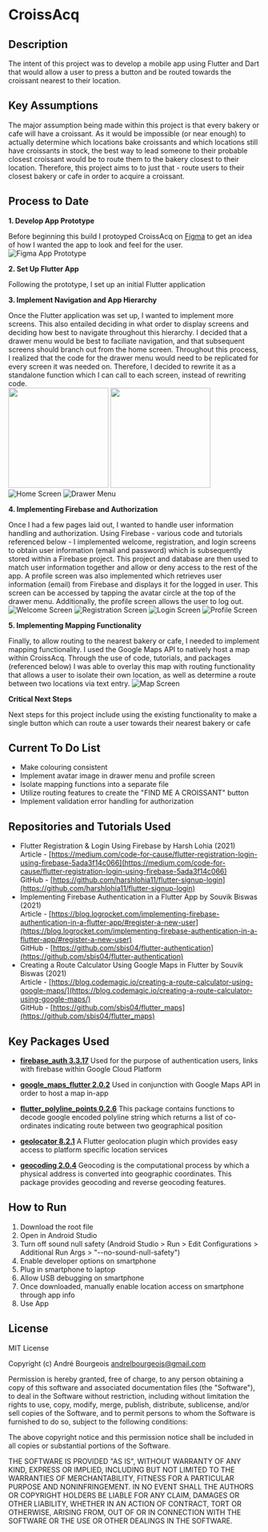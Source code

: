 # CroissAcq

## Description
The intent of this project was to develop a mobile app using Flutter and Dart that would allow a user to press a button and be routed towards the croissant nearest to their location.

## Key Assumptions
The major assumption being made within this project is that every bakery or cafe will have a croissant. As it would be impossible (or near enough) to actually determine which locations bake croissants and which locations still have croissants in stock, the best way to lead someone to their probable closest croissant would be to route them to the bakery closest to their location. Therefore, this project aims to to just that - route users to their closest bakery or cafe in order to acquire a croissant.

## Process to Date
**1. Develop App Prototype**

Before beginning this build I protoyped CroissAcq on [Figma](https://www.figma.com) to get an idea of how I wanted the app to look and feel for the user.
![Figma App Prototype](https://user-images.githubusercontent.com/33913141/169050269-80cea902-d18c-4040-b173-f8862cb0ab56.png)

**2. Set Up Flutter App**

Following the prototype, I set up an initial Flutter application

**3. Implement Navigation and App Hierarchy**

Once the Flutter application was set up, I wanted to implement more screens. This also entailed deciding in what order to display screens and deciding how best to navigate throughout this hierarchy. I decided that a drawer menu would be best to faciliate navigation, and that subsequent screens should branch out from the home screen. Throughout this process, I realized that the code for the drawer menu would need to be replicated for every screen it was needed on. Therefore, I decided to rewrite it as a standalone function which I can call to each screen, instead of rewriting code.  
<img src="https://user-images.githubusercontent.com/33913141/169075063-ac0dfb84-9fba-41d0-81f4-5046290b5ce3.png" width="200"/> <img src="https://user-images.githubusercontent.com/33913141/169075130-dfe84457-5d8e-416f-9c5d-973136aa24dc.png)" width="200"/>
![Home Screen]() ![Drawer Menu]()

**4. Implementing Firebase and Authorization**

Once I had a few pages laid out, I wanted to handle user information handling and authorization. Using Firebase - various code and tutorials referenced below - I implemented welcome, registration, and login screens to obtain user information (email and password) which is subsequently stored within a Firebase project. This project and database are then used to match user information together and allow or deny access to the rest of the app. A profile screen was also implemented which retrieves user information (email) from Firebase and displays it for the logged in user. This screen can be accessed by tapping the avatar circle at the top of the drawer menu. Additionally, the profile screen allows the user to log out.
![Welcome Screen](https://user-images.githubusercontent.com/33913141/169075263-4851253f-c1a2-411e-a48f-aed1b039e667.png) ![Registration Screen](https://user-images.githubusercontent.com/33913141/169075326-575db84b-80df-4377-a6a3-22ba4f4d529f.png) ![Login Screen](https://user-images.githubusercontent.com/33913141/169075363-feb24864-d894-49d9-864d-e1dad404eb19.png) ![Profile Screen](https://user-images.githubusercontent.com/33913141/169075438-9589c00b-c6e4-4112-8656-07ee1b1399ad.png)

**5. Implementing Mapping Functionality**

Finally, to allow routing to the nearest bakery or cafe, I needed to implement mapping functionality. I used the Google Maps API to natively host a map within CroissAcq. Through the use of code, tutorials, and packages (referenced below) I was able to overlay this map with routing functionality that allows a user to isolate their own location, as well as determine a route between two locations via text entry.
![Map Screen](https://user-images.githubusercontent.com/33913141/169075512-86a676a7-fddf-48e3-951a-9d7080728c8a.png)


**Critical Next Steps**

Next steps for this project include using the existing functionality to make a single button which can route a user towards their nearest bakery or cafe

## Current To Do List
- Make colouring consistent
- Implement avatar image in drawer menu and profile screen
- Isolate mapping functions into a separate file
- Utilize routing features to create the "FIND ME A CROISSANT" button
- Implement validation error handling for authorization

## Repositories and Tutorials Used
- Flutter Registration & Login Using Firebase by Harsh Lohia (2021)  
Article - [https://medium.com/code-for-cause/flutter-registration-login-using-firebase-5ada3f14c066](https://medium.com/code-for-cause/flutter-registration-login-using-firebase-5ada3f14c066)  
GitHub - [https://github.com/harshlohia11/flutter-signup-login](https://github.com/harshlohia11/flutter-signup-login)
- Implementing Firebase Authentication in a Flutter App by Souvik Biswas (2021)  
Article - [https://blog.logrocket.com/implementing-firebase-authentication-in-a-flutter-app/#register-a-new-user](https://blog.logrocket.com/implementing-firebase-authentication-in-a-flutter-app/#register-a-new-user)  
GitHub - [https://github.com/sbis04/flutter-authentication](https://github.com/sbis04/flutter-authentication)
- Creating a Route Calculator Using Google Maps in Flutter by Souvik Biswas (2021)  
Article - [https://blog.codemagic.io/creating-a-route-calculator-using-google-maps/](https://blog.codemagic.io/creating-a-route-calculator-using-google-maps/)  
GitHub - [https://github.com/sbis04/flutter_maps](https://github.com/sbis04/flutter_maps)

## Key Packages Used
- [**firebase_auth 3.3.17**](https://pub.dev/packages/firebase_auth)
Used for the purpose of authentication users, links with firebase within Google Cloud Platform

- [**google_maps_flutter 2.0.2**](https://pub.dev/packages/google_maps_flutter)
Used in conjunction with Google Maps API in order to host a map in-app

- [**flutter_polyline_points 0.2.6**](https://pub.dev/packages/flutter_polyline_points)
This package contains functions to decode google encoded polyline string which returns a list of co-ordinates indicating route between two geographical position

- [**geolocator 8.2.1**](https://pub.dev/packages/geolocator)
A Flutter geolocation plugin which provides easy access to platform specific location services

- [**geocoding 2.0.4**](https://pub.dev/packages/geocoding)
Geocoding is the computational process by which a physical address is converted into geographic coordinates. This package provides geocoding and reverse geocoding features. 

## How to Run

1. Download the root file
2. Open in Android Studio
3. Turn off sound null safety (Android Studio > Run > Edit Configurations > Additional Run Args > "--no-sound-null-safety")
4. Enable developer options on smartphone
5. Plug in smartphone to laptop
6. Allow USB debugging on smartphone
7. Once downloaded, manually enable location access on smartphone through app info
8. Use App

## License
MIT License

Copyright (c) André Bourgeois andrelbourgeois@gmail.com

Permission is hereby granted, free of charge, to any person obtaining a copy of this software and associated documentation files (the "Software"), to deal in the Software without restriction, including without limitation the rights to use, copy, modify, merge, publish, distribute, sublicense, and/or sell copies of the Software, and to permit persons to whom the Software is furnished to do so, subject to the following conditions:

The above copyright notice and this permission notice shall be included in all copies or substantial portions of the Software.

THE SOFTWARE IS PROVIDED "AS IS", WITHOUT WARRANTY OF ANY KIND, EXPRESS OR IMPLIED, INCLUDING BUT NOT LIMITED TO THE WARRANTIES OF MERCHANTABILITY, FITNESS FOR A PARTICULAR PURPOSE AND NONINFRINGEMENT. IN NO EVENT SHALL THE AUTHORS OR COPYRIGHT HOLDERS BE LIABLE FOR ANY CLAIM, DAMAGES OR OTHER LIABILITY, WHETHER IN AN ACTION OF CONTRACT, TORT OR OTHERWISE, ARISING FROM, OUT OF OR IN CONNECTION WITH THE SOFTWARE OR THE USE OR OTHER DEALINGS IN THE SOFTWARE.
